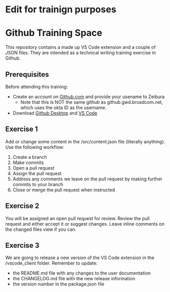 # Edit for trainign purposes
# Github Training Space

This repository contains a made up VS Code extension and a couple of JSON files. They are intended as a technical writing training exercise in Github.

## Prerequisites

Before attending this training:

- Create an account on [Github.com](www.github.com) and provide your usename to Zeibura
  - Note that this is NOT the same github as github.gwd.broadcom.net, which uses the okta ID as the username.
- Download [Github Desktop](https://desktop.github.com/) and [VS Code](https://code.visualstudio.com/)

## Exercise 1

Add or change some content in the /src/content.json file (literally anything). Use the following workflow: 

1. Create a branch
2. Make commits
3. Open a pull request 
4. Assign the pull request
5. Address any comments we leave on the pull request by making further commits to your branch
6. Close or merge the pull request when instructed

## Exercise 2

You will be assigned an open pull request for review. Review the pull request and either accept it or suggest changes. Leave inline comments on the changed files view if you can.

## Exercise 3

We are going to release a new version of the VS Code extension in the /vscode_client folder. Remember to update:

- the README.md file with any changes to the user documentation
- the CHANGELOG.md file with the new release information
- the version number in the package.json file 
